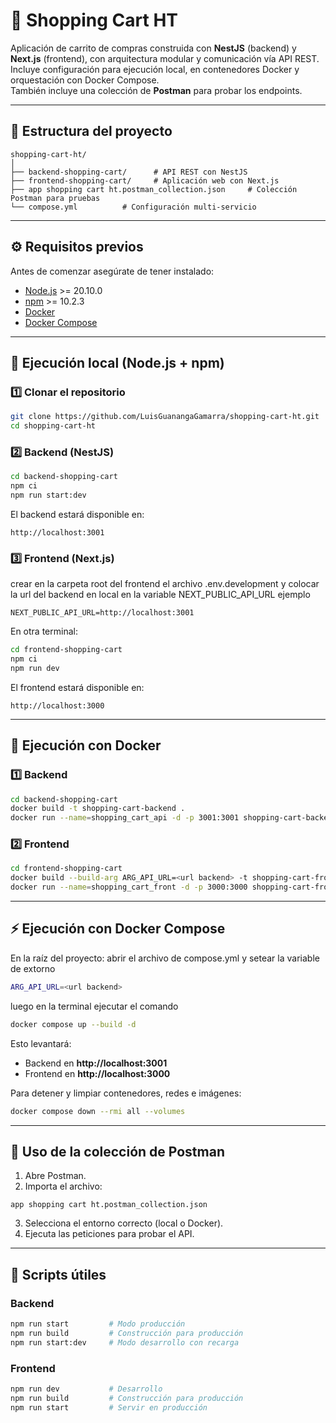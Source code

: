 # 🛒 Shopping Cart HT

Aplicación de carrito de compras construida con **NestJS** (backend) y **Next.js** (frontend), con arquitectura modular y comunicación vía API REST.  
Incluye configuración para ejecución local, en contenedores Docker y orquestación con Docker Compose.  
También incluye una colección de **Postman** para probar los endpoints.

---

## 📂 Estructura del proyecto

```
shopping-cart-ht/
│
├── backend-shopping-cart/      # API REST con NestJS
├── frontend-shopping-cart/     # Aplicación web con Next.js
├── app shopping cart ht.postman_collection.json     # Colección Postman para pruebas
└── compose.yml          # Configuración multi-servicio
```

---

## ⚙️ Requisitos previos

Antes de comenzar asegúrate de tener instalado:

- [Node.js](https://nodejs.org/) >= 20.10.0
- [npm](https://www.npmjs.com/) >= 10.2.3
- [Docker](https://www.docker.com/)
- [Docker Compose](https://docs.docker.com/compose/)

---

## 🚀 Ejecución local (Node.js + npm)

### 1️⃣ Clonar el repositorio
```bash
git clone https://github.com/LuisGuanangaGamarra/shopping-cart-ht.git
cd shopping-cart-ht
```

### 2️⃣ Backend (NestJS)
```bash
cd backend-shopping-cart
npm ci
npm run start:dev
```
El backend estará disponible en:
```
http://localhost:3001
```

### 3️⃣ Frontend (Next.js)
crear en la carpeta root del frontend el archivo .env.development
y colocar la url del backend en local en la variable NEXT_PUBLIC_API_URL
ejemplo

```
NEXT_PUBLIC_API_URL=http://localhost:3001
```


En otra terminal:
```bash
cd frontend-shopping-cart
npm ci
npm run dev
```
El frontend estará disponible en:
```
http://localhost:3000
```

---

## 🐳 Ejecución con Docker

### 1️⃣ Backend
```bash
cd backend-shopping-cart
docker build -t shopping-cart-backend .
docker run --name=shopping_cart_api -d -p 3001:3001 shopping-cart-backend
```

### 2️⃣ Frontend
```bash
cd frontend-shopping-cart
docker build --build-arg ARG_API_URL=<url backend> -t shopping-cart-frontend .
docker run --name=shopping_cart_front -d -p 3000:3000 shopping-cart-frontend
```

---

## ⚡ Ejecución con Docker Compose


En la raíz del proyecto:
abrir el archivo de compose.yml y setear la variable de extorno 
```bash
ARG_API_URL=<url backend>
```
luego en la terminal ejecutar el comando
```bash
docker compose up --build -d
```

Esto levantará:
- Backend en **http://localhost:3001**
- Frontend en **http://localhost:3000**

Para detener y limpiar contenedores, redes e imágenes:
```bash
docker compose down --rmi all --volumes
```

---

## 🧪 Uso de la colección de Postman

1. Abre Postman.
2. Importa el archivo:
```
app shopping cart ht.postman_collection.json
```
3. Selecciona el entorno correcto (local o Docker).
4. Ejecuta las peticiones para probar el API.

---

## 📜 Scripts útiles

### Backend
```bash
npm run start         # Modo producción
npm run build         # Construcción para producción
npm run start:dev     # Modo desarrollo con recarga
```

### Frontend
```bash
npm run dev           # Desarrollo
npm run build         # Construcción para producción
npm run start         # Servir en producción
```
